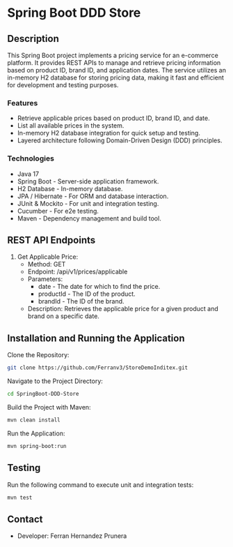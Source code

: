 # Spring Boot DDD Store

## Description
This Spring Boot project implements a pricing service for an e-commerce platform. It provides REST APIs to manage and retrieve pricing information based on product ID, brand ID, and application dates. The service utilizes an in-memory H2 database for storing pricing data, making it fast and efficient for development and testing purposes.

### Features
- Retrieve applicable prices based on product ID, brand ID, and date.
- List all available prices in the system.
- In-memory H2 database integration for quick setup and testing.
- Layered architecture following Domain-Driven Design (DDD) principles.

### Technologies
- Java 17
- Spring Boot - Server-side application framework.
- H2 Database - In-memory database.
- JPA / Hibernate - For ORM and database interaction.
- JUnit & Mockito - For unit and integration testing.
- Cucumber - For e2e testing.
- Maven - Dependency management and build tool.

## REST API Endpoints
1. Get Applicable Price:
    - Method: GET
    - Endpoint: /api/v1/prices/applicable
    - Parameters:
        - date - The date for which to find the price.
        - productId - The ID of the product.
        - brandId - The ID of the brand.
    - Description: Retrieves the applicable price for a given product and brand on a specific date.

## Installation and Running the Application
Clone the Repository:
```bash
git clone https://github.com/Ferranv3/StoreDemoInditex.git
```
Navigate to the Project Directory:
```bash
cd SpringBoot-DDD-Store
```
Build the Project with Maven:
```bash
mvn clean install
```

Run the Application:
```bash
mvn spring-boot:run
```

## Testing
Run the following command to execute unit and integration tests:

```bash
mvn test
```

## Contact
- Developer: Ferran Hernandez Prunera
